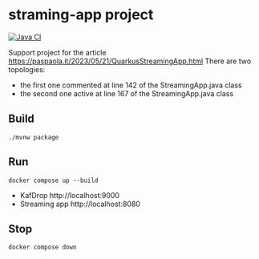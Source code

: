 # straming-app project

[![Java CI](https://github.com/paspao/quarkus-streaming-app/actions/workflows/build.yml/badge.svg)](https://github.com/paspao/quarkus-streaming-app/actions/workflows/build.yml)

Support project for the article https://paspaola.it/2023/05/21/QuarkusStreamingApp.html
There are two topologies:

* the first one commented at line 142 of the StreamingApp.java class
* the second one active at line 167 of the StreamingApp.java class

## Build

```shell script
./mvnw package
```

## Run

```shell script
docker compose up --build
```

* KafDrop http://localhost:9000
* Streaming app http://localhost:8080

## Stop

```shell script
docker compose down
```
